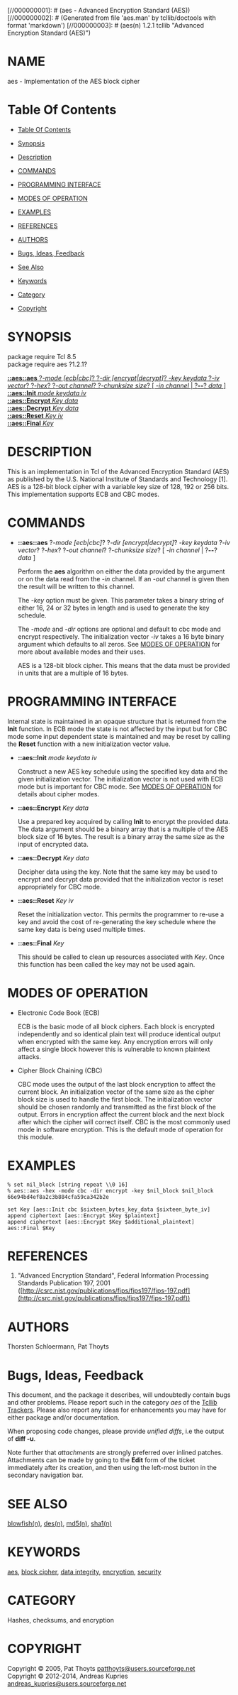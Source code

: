 
[//000000001]: # (aes - Advanced Encryption Standard (AES))
[//000000002]: # (Generated from file 'aes.man' by tcllib/doctools with format 'markdown')
[//000000003]: # (aes(n) 1.2.1 tcllib "Advanced Encryption Standard (AES)")

# NAME

aes - Implementation of the AES block cipher

# <a name='toc'></a>Table Of Contents

  -  [Table Of Contents](#toc)

  -  [Synopsis](#synopsis)

  -  [Description](#section1)

  -  [COMMANDS](#section2)

  -  [PROGRAMMING INTERFACE](#section3)

  -  [MODES OF OPERATION](#section4)

  -  [EXAMPLES](#section5)

  -  [REFERENCES](#section6)

  -  [AUTHORS](#section7)

  -  [Bugs, Ideas, Feedback](#section8)

  -  [See Also](#see-also)

  -  [Keywords](#keywords)

  -  [Category](#category)

  -  [Copyright](#copyright)

# <a name='synopsis'></a>SYNOPSIS

package require Tcl 8.5  
package require aes ?1.2.1?  

[__::aes::aes__ ?*-mode [ecb|cbc]*? ?*-dir [encrypt|decrypt]*? *-key keydata* ?*-iv vector*? ?*-hex*? ?*-out channel*? ?*-chunksize size*? [ *-in channel* | ?__--__? *data* ]](#1)  
[__::aes::Init__ *mode* *keydata* *iv*](#2)  
[__::aes::Encrypt__ *Key* *data*](#3)  
[__::aes::Decrypt__ *Key* *data*](#4)  
[__::aes::Reset__ *Key* *iv*](#5)  
[__::aes::Final__ *Key*](#6)  

# <a name='description'></a>DESCRIPTION

This is an implementation in Tcl of the Advanced Encryption Standard (AES) as
published by the U.S. National Institute of Standards and Technology [1]. AES is
a 128-bit block cipher with a variable key size of 128, 192 or 256 bits. This
implementation supports ECB and CBC modes.

# <a name='section2'></a>COMMANDS

  - <a name='1'></a>__::aes::aes__ ?*-mode [ecb|cbc]*? ?*-dir [encrypt|decrypt]*? *-key keydata* ?*-iv vector*? ?*-hex*? ?*-out channel*? ?*-chunksize size*? [ *-in channel* | ?__--__? *data* ]

    Perform the __aes__ algorithm on either the data provided by the argument or
    on the data read from the *-in* channel. If an *-out* channel is given then
    the result will be written to this channel.

    The *-key* option must be given. This parameter takes a binary string of
    either 16, 24 or 32 bytes in length and is used to generate the key
    schedule.

    The *-mode* and *-dir* options are optional and default to cbc mode and
    encrypt respectively. The initialization vector *-iv* takes a 16 byte binary
    argument which defaults to all zeros. See [MODES OF OPERATION](#section4)
    for more about available modes and their uses.

    AES is a 128-bit block cipher. This means that the data must be provided in
    units that are a multiple of 16 bytes.

# <a name='section3'></a>PROGRAMMING INTERFACE

Internal state is maintained in an opaque structure that is returned from the
__Init__ function. In ECB mode the state is not affected by the input but for
CBC mode some input dependent state is maintained and may be reset by calling
the __Reset__ function with a new initialization vector value.

  - <a name='2'></a>__::aes::Init__ *mode* *keydata* *iv*

    Construct a new AES key schedule using the specified key data and the given
    initialization vector. The initialization vector is not used with ECB mode
    but is important for CBC mode. See [MODES OF OPERATION](#section4) for
    details about cipher modes.

  - <a name='3'></a>__::aes::Encrypt__ *Key* *data*

    Use a prepared key acquired by calling __Init__ to encrypt the provided
    data. The data argument should be a binary array that is a multiple of the
    AES block size of 16 bytes. The result is a binary array the same size as
    the input of encrypted data.

  - <a name='4'></a>__::aes::Decrypt__ *Key* *data*

    Decipher data using the key. Note that the same key may be used to encrypt
    and decrypt data provided that the initialization vector is reset
    appropriately for CBC mode.

  - <a name='5'></a>__::aes::Reset__ *Key* *iv*

    Reset the initialization vector. This permits the programmer to re-use a key
    and avoid the cost of re-generating the key schedule where the same key data
    is being used multiple times.

  - <a name='6'></a>__::aes::Final__ *Key*

    This should be called to clean up resources associated with *Key*. Once this
    function has been called the key may not be used again.

# <a name='section4'></a>MODES OF OPERATION

  - Electronic Code Book (ECB)

    ECB is the basic mode of all block ciphers. Each block is encrypted
    independently and so identical plain text will produce identical output when
    encrypted with the same key. Any encryption errors will only affect a single
    block however this is vulnerable to known plaintext attacks.

  - Cipher Block Chaining (CBC)

    CBC mode uses the output of the last block encryption to affect the current
    block. An initialization vector of the same size as the cipher block size is
    used to handle the first block. The initialization vector should be chosen
    randomly and transmitted as the first block of the output. Errors in
    encryption affect the current block and the next block after which the
    cipher will correct itself. CBC is the most commonly used mode in software
    encryption. This is the default mode of operation for this module.

# <a name='section5'></a>EXAMPLES

    % set nil_block [string repeat \\0 16]
    % aes::aes -hex -mode cbc -dir encrypt -key $nil_block $nil_block
    66e94bd4ef8a2c3b884cfa59ca342b2e

    set Key [aes::Init cbc $sixteen_bytes_key_data $sixteen_byte_iv]
    append ciphertext [aes::Encrypt $Key $plaintext]
    append ciphertext [aes::Encrypt $Key $additional_plaintext]
    aes::Final $Key

# <a name='section6'></a>REFERENCES

  1. "Advanced Encryption Standard", Federal Information Processing Standards
     Publication 197, 2001
     ([http://csrc.nist.gov/publications/fips/fips197/fips-197.pdf](http://csrc.nist.gov/publications/fips/fips197/fips-197.pdf))

# <a name='section7'></a>AUTHORS

Thorsten Schloermann, Pat Thoyts

# <a name='section8'></a>Bugs, Ideas, Feedback

This document, and the package it describes, will undoubtedly contain bugs and
other problems. Please report such in the category *aes* of the [Tcllib
Trackers](http://core.tcl.tk/tcllib/reportlist). Please also report any ideas
for enhancements you may have for either package and/or documentation.

When proposing code changes, please provide *unified diffs*, i.e the output of
__diff -u__.

Note further that *attachments* are strongly preferred over inlined patches.
Attachments can be made by going to the __Edit__ form of the ticket immediately
after its creation, and then using the left-most button in the secondary
navigation bar.

# <a name='see-also'></a>SEE ALSO

[blowfish(n)](../blowfish/blowfish.md), [des(n)](../des/des.md),
[md5(n)](../md5/md5.md), [sha1(n)](../sha1/sha1.md)

# <a name='keywords'></a>KEYWORDS

[aes](../../../../index.md#aes), [block
cipher](../../../../index.md#block_cipher), [data
integrity](../../../../index.md#data_integrity),
[encryption](../../../../index.md#encryption),
[security](../../../../index.md#security)

# <a name='category'></a>CATEGORY

Hashes, checksums, and encryption

# <a name='copyright'></a>COPYRIGHT

Copyright &copy; 2005, Pat Thoyts <patthoyts@users.sourceforge.net>  
Copyright &copy; 2012-2014, Andreas Kupries <andreas_kupries@users.sourceforge.net>
